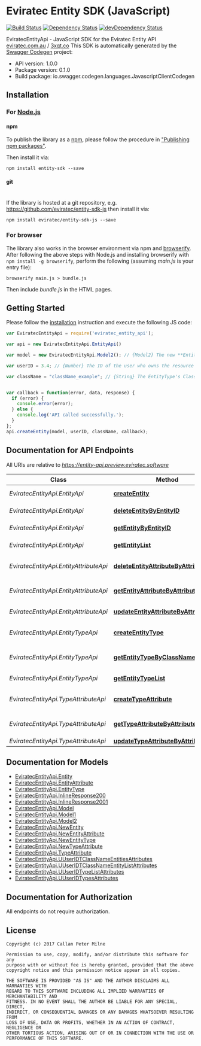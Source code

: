 # Eviratec Entity SDK (JavaScript)

[![Build Status](https://travis-ci.org/eviratec/entity-sdk-js.svg?branch=master)](https://travis-ci.org/eviratec/entity-sdk-js)
[![Dependency Status](https://david-dm.org/eviratec/entity-sdk-js/status.svg)](https://david-dm.org/eviratec/entity-sdk-js)
[![devDependency Status](https://david-dm.org/eviratec/entity-sdk-js/dev-status.svg)](https://david-dm.org/eviratec/entity-sdk-js#info=devDependencies)

EviratecEntityApi - JavaScript SDK for the Eviratec Entity API
[eviratec.com.au](https://www.eviratec.com.au) / [3xqt.co](http://www.3xqt.co)
This SDK is automatically generated by the [Swagger Codegen](https://github.com/swagger-api/swagger-codegen) project:

- API version: 1.0.0
- Package version: 0.1.0
- Build package: io.swagger.codegen.languages.JavascriptClientCodegen

## Installation

### For [Node.js](https://nodejs.org/)

#### npm

To publish the library as a [npm](https://www.npmjs.com/),
please follow the procedure in ["Publishing npm packages"](https://docs.npmjs.com/getting-started/publishing-npm-packages).

Then install it via:

```shell
npm install entity-sdk --save
```

#### git
#
If the library is hosted at a git repository, e.g.
https://github.com/eviratec/entity-sdk-js
then install it via:

```shell
npm install eviratec/entity-sdk-js --save
```

### For browser

The library also works in the browser environment via npm and [browserify](http://browserify.org/). After following
the above steps with Node.js and installing browserify with `npm install -g browserify`,
perform the following (assuming *main.js* is your entry file):

```shell
browserify main.js > bundle.js
```

Then include *bundle.js* in the HTML pages.

## Getting Started

Please follow the [installation](#installation) instruction and execute the following JS code:

```javascript
var EviratecEntityApi = require('eviratec_entity_api');

var api = new EviratecEntityApi.EntityApi()

var model = new EviratecEntityApi.Model2(); // {Model2} The new **Entity** to add

var userID = 3.4; // {Number} The ID of the user who owns the resource

var className = "className_example"; // {String} The EntityType's ClassName


var callback = function(error, data, response) {
  if (error) {
    console.error(error);
  } else {
    console.log('API called successfully.');
  }
};
api.createEntity(model, userID, className, callback);

```

## Documentation for API Endpoints

All URIs are relative to *https://entity-api.preview.eviratec.software*

Class | Method | HTTP request | Description
------------ | ------------- | ------------- | -------------
*EviratecEntityApi.EntityApi* | [**createEntity**](docs/EntityApi.md#createEntity) | **POST** /U/{UserID}/T/{ClassName}/Entities | Creates a new Entity
*EviratecEntityApi.EntityApi* | [**deleteEntityByEntityID**](docs/EntityApi.md#deleteEntityByEntityID) | **DELETE** /U/{UserID}/T/{ClassName}/E/{EntityID} | Deletes an existing Entity
*EviratecEntityApi.EntityApi* | [**getEntityByEntityID**](docs/EntityApi.md#getEntityByEntityID) | **GET** /U/{UserID}/T/{ClassName}/E/{EntityID} | Retrieves an existing Entity
*EviratecEntityApi.EntityApi* | [**getEntityList**](docs/EntityApi.md#getEntityList) | **GET** /U/{UserID}/T/{ClassName}/Entity/List | Retrieves a list of Entities
*EviratecEntityApi.EntityAttributeApi* | [**deleteEntityAttributeByAttributeKey**](docs/EntityAttributeApi.md#deleteEntityAttributeByAttributeKey) | **DELETE** /U/{UserID}/T/{ClassName}/E/{EntityID}/A/{AttributeKey} | Deletes an existing EntityAttribute
*EviratecEntityApi.EntityAttributeApi* | [**getEntityAttributeByAttributeKey**](docs/EntityAttributeApi.md#getEntityAttributeByAttributeKey) | **GET** /U/{UserID}/T/{ClassName}/E/{EntityID}/A/{AttributeKey} | Retrieves an existing EntityAttribute
*EviratecEntityApi.EntityAttributeApi* | [**updateEntityAttributeByAttributeKey**](docs/EntityAttributeApi.md#updateEntityAttributeByAttributeKey) | **PUT** /U/{UserID}/T/{ClassName}/E/{EntityID}/A/{AttributeKey} | 
*EviratecEntityApi.EntityTypeApi* | [**createEntityType**](docs/EntityTypeApi.md#createEntityType) | **POST** /U/{UserID}/Types | Creates a new EntityType
*EviratecEntityApi.EntityTypeApi* | [**getEntityTypeByClassName**](docs/EntityTypeApi.md#getEntityTypeByClassName) | **GET** /U/{UserID}/T/{ClassName} | Retrieves an existing EntityType
*EviratecEntityApi.EntityTypeApi* | [**getEntityTypeList**](docs/EntityTypeApi.md#getEntityTypeList) | **GET** /U/{UserID}/Type/List | Retrieves a list of Types
*EviratecEntityApi.TypeAttributeApi* | [**createTypeAttribute**](docs/TypeAttributeApi.md#createTypeAttribute) | **POST** /U/{UserID}/T/{ClassName}/Attributes | Creates a new TypeAttribute
*EviratecEntityApi.TypeAttributeApi* | [**getTypeAttributeByAttributeKey**](docs/TypeAttributeApi.md#getTypeAttributeByAttributeKey) | **GET** /U/{UserID}/T/{ClassName}/A/{AttributeKey} | Retrieves an existing TypeAttribute
*EviratecEntityApi.TypeAttributeApi* | [**updateTypeAttributeByAttributeKey**](docs/TypeAttributeApi.md#updateTypeAttributeByAttributeKey) | **PUT** /U/{UserID}/T/{ClassName}/A/{AttributeKey} | 


## Documentation for Models

 - [EviratecEntityApi.Entity](docs/Entity.md)
 - [EviratecEntityApi.EntityAttribute](docs/EntityAttribute.md)
 - [EviratecEntityApi.EntityType](docs/EntityType.md)
 - [EviratecEntityApi.InlineResponse200](docs/InlineResponse200.md)
 - [EviratecEntityApi.InlineResponse2001](docs/InlineResponse2001.md)
 - [EviratecEntityApi.Model](docs/Model.md)
 - [EviratecEntityApi.Model1](docs/Model1.md)
 - [EviratecEntityApi.Model2](docs/Model2.md)
 - [EviratecEntityApi.NewEntity](docs/NewEntity.md)
 - [EviratecEntityApi.NewEntityAttribute](docs/NewEntityAttribute.md)
 - [EviratecEntityApi.NewEntityType](docs/NewEntityType.md)
 - [EviratecEntityApi.NewTypeAttribute](docs/NewTypeAttribute.md)
 - [EviratecEntityApi.TypeAttribute](docs/TypeAttribute.md)
 - [EviratecEntityApi.UUserIDTClassNameEntitiesAttributes](docs/UUserIDTClassNameEntitiesAttributes.md)
 - [EviratecEntityApi.UUserIDTClassNameEntityListAttributes](docs/UUserIDTClassNameEntityListAttributes.md)
 - [EviratecEntityApi.UUserIDTypeListAttributes](docs/UUserIDTypeListAttributes.md)
 - [EviratecEntityApi.UUserIDTypesAttributes](docs/UUserIDTypesAttributes.md)


## Documentation for Authorization

All endpoints do not require authorization.

## License

```
Copyright (c) 2017 Callan Peter Milne

Permission to use, copy, modify, and/or distribute this software for any
purpose with or without fee is hereby granted, provided that the above
copyright notice and this permission notice appear in all copies.

THE SOFTWARE IS PROVIDED "AS IS" AND THE AUTHOR DISCLAIMS ALL WARRANTIES WITH
REGARD TO THIS SOFTWARE INCLUDING ALL IMPLIED WARRANTIES OF MERCHANTABILITY AND
FITNESS. IN NO EVENT SHALL THE AUTHOR BE LIABLE FOR ANY SPECIAL, DIRECT,
INDIRECT, OR CONSEQUENTIAL DAMAGES OR ANY DAMAGES WHATSOEVER RESULTING FROM
LOSS OF USE, DATA OR PROFITS, WHETHER IN AN ACTION OF CONTRACT, NEGLIGENCE OR
OTHER TORTIOUS ACTION, ARISING OUT OF OR IN CONNECTION WITH THE USE OR
PERFORMANCE OF THIS SOFTWARE.
```

